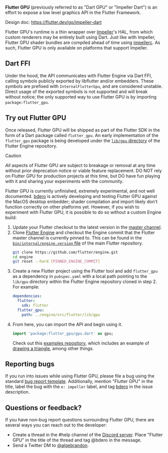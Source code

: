 **Flutter GPU** (previously referred to as "Dart GPU" or "Impeller Dart") is an effort to expose a low level graphics API in the Flutter Framework.

Design doc: https://flutter.dev/go/impeller-dart

Flutter GPU's runtime is a thin wrapper over [Impeller](https://github.com/flutter/flutter/wiki/Impeller)'s HAL, from which custom renderers may be entirely built using Dart. Just like with Impeller, Flutter GPU shader bundles are compiled ahead of time using [impellerc](https://github.com/flutter/engine/tree/main/impeller/compiler). As such, Flutter GPU is only available on platforms that support Impeller.

## Dart FFI

Under the hood, the API communicates with Flutter Engine via Dart FFI, calling symbols publicly exported by libflutter and/or embedders. These symbols are prefixed with `InternalFlutterGpu`, and are considered unstable. Direct usage of the exported symbols is not supported and will break without notice; the only supported way to use Flutter GPU is by importing `package:flutter_gpu`.

## Try out Flutter GPU

Once released, Flutter GPU will be shipped as part of the Flutter SDK in the form of a Dart package called `flutter_gpu`. An early implementation of the `flutter_gpu` package is being developed under the [`lib/gpu` directory](https://github.com/flutter/engine/tree/main/lib/gpu) of the Flutter Engine repository.

> [!CAUTION]
> _All_ aspects of Flutter GPU are subject to breakage or removal at any time without prior deprecation notice or viable feature replacement. DO NOT rely on Flutter GPU for production projects at this time, but DO have fun playing with it and sharing your experiments with the community.

Flutter GPU is currently unfinished, extremely experimental, and not well documented. [bdero](https://github.com/bdero) is actively developing and testing Flutter GPU against the MacOS desktop embedder; shader compilation and import likely don't function correctly on other platforms yet. However, if you wish to experiment with Flutter GPU, it is possible to do so without a custom Engine build:

1. Update your Flutter checkout to the latest version in the [master channel](https://docs.flutter.dev/release/upgrade#other-channels).
1. Clone [Flutter Engine](https://github.com/flutter/engine) and checkout the Engine commit that the Flutter master channel is currently pinned to. This can be found in the [`bin/internal/engine.version` file](https://github.com/flutter/flutter/blob/main/bin/internal/engine.version) of the main Flutter repository.
    ```sh
    git clone https://github.com/flutter/engine.git
    cd engine
    git reset --hard [PINNED_ENGINE_COMMIT]
    ```
1. Create a new Flutter project using the Flutter tool and add `flutter_gpu` as a dependency in `pubspec.yaml` with a local path pointing to the `lib/gpu` directory within the Flutter Engine repository cloned in step 2. For example:
    ```yaml
    dependencies:
      flutter:
        sdk: flutter
      flutter_gpu:
        path: ../engine/src/flutter/lib/gpu
    ```
1. From here, you can import the API and begin using it.
    ```dart
    import 'package:flutter_gpu/gpu.dart' as gpu;
    ```
    Check out this [examples repository](https://github.com/bdero/flutter-gpu-examples), which includes an example of [drawing a triangle](https://github.com/bdero/flutter-gpu-examples/blob/master/lib/triangle.dart), among other things.

## Reporting bugs

If you run into issues while using Flutter GPU, please file a bug using the standard [bug report template](https://github.com/flutter/flutter/issues/new?template=2_bug.yml). Additionally, mention "Flutter GPU" in the title, label the bug with the `e: impeller` label, and tag [bdero](https://github.com/bdero) in the issue description.

## Questions or feedback?

If you have non-bug report questions surrounding Flutter GPU, there are several ways you can reach out to the developer:
* Create a thread in the #help channel of the [Discord server](https://github.com/flutter/flutter/wiki/Chat). Place "Flutter GPU" in the title of the thread and tag @bdero in the message.
* Send a Twitter DM to [@algebrandon](https://twitter.com/algebrandon).
